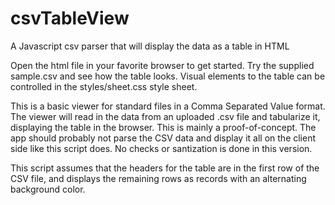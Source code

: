# csvTableView
A Javascript csv parser that will display the data as a table in HTML

Open the html file in your favorite browser to get started. Try the supplied sample.csv and see how the table looks. Visual elements to the table can be controlled in the styles/sheet.css style sheet.

This is a basic viewer for standard files in a Comma Separated Value format. The viewer will read in the data from an uploaded .csv file and tabularize it, displaying the table in the browser. This is mainly a proof-of-concept. The app should probably not parse the CSV data and display it all on the client side like this script does. No checks or santization is done in this version.

This script assumes that the headers for the table are in the first row of the CSV file, and displays the remaining rows as records with an alternating background color.
